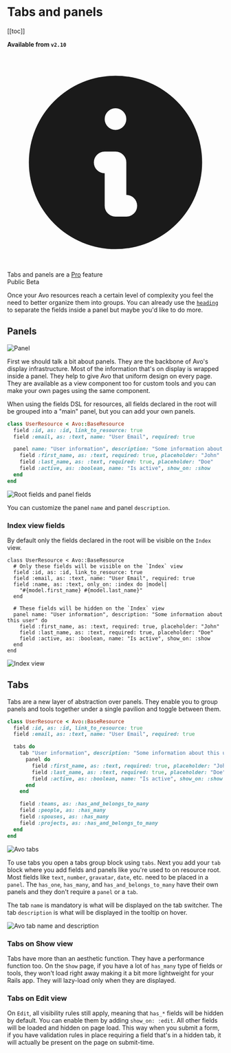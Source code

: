 # Tabs and panels

[[toc]]

**Available from `v2.10`**


<div class="rounded-md bg-blue-50 p-4">
  <div class="flex">
    <div class="flex-shrink-0">
      <svg class="h-5 w-5 text-blue-400" xmlns="http://www.w3.org/2000/svg" viewBox="0 0 20 20" fill="currentColor">
        <path fill-rule="evenodd" d="M18 10a8 8 0 11-16 0 8 8 0 0116 0zm-7-4a1 1 0 11-2 0 1 1 0 012 0zM9 9a1 1 0 000 2v3a1 1 0 001 1h1a1 1 0 100-2v-3a1 1 0 00-1-1H9z" clip-rule="evenodd" />
      </svg>
    </div>
    <div class="ml-3 flex-1 md:flex md:justify-between">
      <div class="text-sm leading-5 text-blue-700">
        Tabs and panels are a <a href="https://avohq.io/purchase/pro" target="_blank" class="underline">Pro</a> feature
      </div>
    </div>
  </div>
</div>

<div class="flex flex-grow-0 space-x-2 mt-2">
  <div class="flex flex-grow-0 rounded-md border border-blue-500 py-1 px-4" title="This feature is in public beta">
    Public Beta
  </div>
</div>

Once your Avo resources reach a certain level of complexity you feel the need to better organize them into groups. You can already use the [`heading`](fields.html#heading) to separate the fields inside a panel but maybe you'd like to do more.

## Panels

<img :src="$withBase('/assets/img/tabs-and-panels/panel.png')" alt="Panel" class="border mb-4" />

First we should talk a bit about panels. They are the backbone of Avo's display infrastructure. Most of the information that's on display is wrapped inside a panel. They help to give Avo that uniform design on every page. They are available as a view component too for custom tools and you can make your own pages using the same component.

When using the fields DSL for resources, all fields declared in the root will be grouped into a "main" panel, but you can add your own panels.

```ruby
class UserResource < Avo::BaseResource
  field :id, as: :id, link_to_resource: true
  field :email, as: :text, name: "User Email", required: true

  panel name: "User information", description: "Some information about this user" do
    field :first_name, as: :text, required: true, placeholder: "John"
    field :last_name, as: :text, required: true, placeholder: "Doe"
    field :active, as: :boolean, name: "Is active", show_on: :show
  end
end
```
<img :src="$withBase('/assets/img/tabs-and-panels/root-and-panel.png')" alt="Root fields and panel fields" class="border mb-4" />

You can customize the panel `name` and panel `description`.

### Index view fields

By default only the fields declared in the root will be visible on the `Index` view.

```ruby{3-7}
class UserResource < Avo::BaseResource
  # Only these fields will be visible on the `Index` view
  field :id, as: :id, link_to_resource: true
  field :email, as: :text, name: "User Email", required: true
  field :name, as: :text, only_on: :index do |model|
    "#{model.first_name} #{model.last_name}"
  end

  # These fields will be hidden on the `Index` view
  panel name: "User information", description: "Some information about this user" do
    field :first_name, as: :text, required: true, placeholder: "John"
    field :last_name, as: :text, required: true, placeholder: "Doe"
    field :active, as: :boolean, name: "Is active", show_on: :show
  end
end
```

<img :src="$withBase('/assets/img/tabs-and-panels/index-view.png')" alt="Index view" class="border mb-4" />

## Tabs

Tabs are a new layer of abstraction over panels. They enable you to group panels and tools together under a single pavilion and toggle between them.

```ruby
class UserResource < Avo::BaseResource
  field :id, as: :id, link_to_resource: true
  field :email, as: :text, name: "User Email", required: true

  tabs do
    tab "User information", description: "Some information about this user" do
      panel do
        field :first_name, as: :text, required: true, placeholder: "John"
        field :last_name, as: :text, required: true, placeholder: "Doe"
        field :active, as: :boolean, name: "Is active", show_on: :show
      end
    end

    field :teams, as: :has_and_belongs_to_many
    field :people, as: :has_many
    field :spouses, as: :has_many
    field :projects, as: :has_and_belongs_to_many
  end
end
```

<img :src="$withBase('/assets/img/tabs-and-panels/tabs.png')" alt="Avo tabs" class="border mb-4" />

To use tabs you open a tabs group block using `tabs`. Next you add your `tab` block where you add fields and panels like you're used to on resource root. Most fields like `text`, `number`, `gravatar`, `date`, etc. need to be placed in a `panel`. The `has_one`, `has_many`, and `has_and_belongs_to_many` have their own panels and they don't require a `panel` or a `tab`.

The tab `name` is mandatory is what will be displayed on the tab switcher. The tab `description` is what will be displayed in the tooltip on hover.

<img :src="$withBase('/assets/img/tabs-and-panels/tab-name-description.png')" alt="Avo tab name and description" class="border mb-4" />

### Tabs on Show view

Tabs have more than an aesthetic function. They have a performance function too. On the `Show` page, if you have a lot of `has_many` type of fields or tools, they won't load right away making it a bit more lightweight for your Rails app. They will lazy-load only when they are displayed.

### Tabs on Edit view

On `Edit`, all visibility rules still apply, meaning that `has_*` fields will be hidden by default. You can enable them by adding `show_on: :edit`. All other fields will be loaded and hidden on page load. This way when you submit a form, if you have validation rules in place requiring a field that's in a hidden tab, it will actually be present on the page on submit-time.

<!-- The panel has a few parts available -->


<!-- <img :src="$withBase('/assets/img/tabs-and-panels/panel-top.png')" alt="Avo Panels" class="border mb-4" /> -->
<!-- <img :src="$withBase('/assets/img/tabs-and-panels/panel-bottom.png')" alt="Avo Panels" class="border mb-4" /> -->


